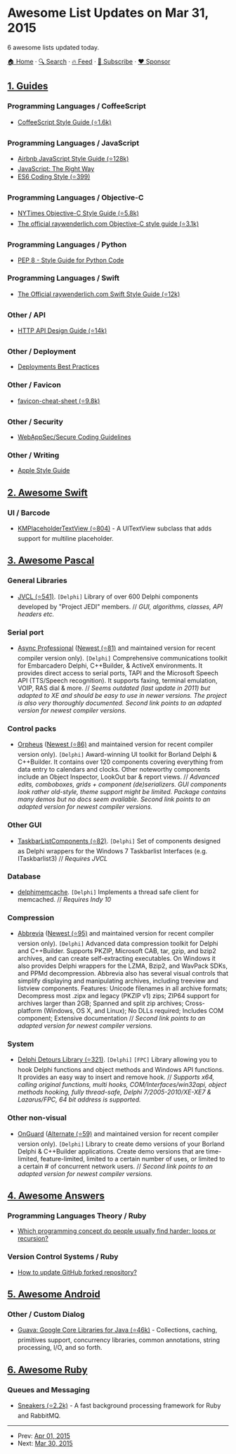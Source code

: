 # Awesome List Updates on Mar 31, 2015

6 awesome lists updated today.

[🏠 Home](/README.md) · [🔍 Search](https://www.trackawesomelist.com/search/) · [🔥 Feed](https://www.trackawesomelist.com/rss.xml) · [📮 Subscribe](https://trackawesomelist.us17.list-manage.com/subscribe?u=d2f0117aa829c83a63ec63c2f&id=36a103854c) · [❤️  Sponsor](https://github.com/sponsors/theowenyoung)



## [1. Guides](/content/NARKOZ/guides/README.md)

### Programming Languages / CoffeeScript

*   [CoffeeScript Style Guide (⭐1.6k)](https://github.com/polarmobile/coffeescript-style-guide#readme)

### Programming Languages / JavaScript

*   [Airbnb JavaScript Style Guide (⭐128k)](https://github.com/airbnb/javascript#readme)
*   [JavaScript: The Right Way](http://jstherightway.org/)
*   [ES6 Coding Style (⭐399)](https://github.com/elierotenberg/coding-styles/blob/master/es6.md#readme)

### Programming Languages / Objective-C

*   [NYTimes Objective-C Style Guide (⭐5.8k)](https://github.com/NYTimes/objective-c-style-guide#readme)
*   [The official raywenderlich.com Objective-C style guide (⭐3.1k)](https://github.com/raywenderlich/objective-c-style-guide#readme)

### Programming Languages / Python

*   [PEP 8 - Style Guide for Python Code](https://www.python.org/dev/peps/pep-0008/)

### Programming Languages / Swift

*   [The Official raywenderlich.com Swift Style Guide (⭐12k)](https://github.com/raywenderlich/swift-style-guide#readme)

### Other / API

*   [HTTP API Design Guide (⭐14k)](https://github.com/interagent/http-api-design#readme)

### Other / Deployment

*   [Deployments Best Practices](http://guides.beanstalkapp.com/deployments/best-practices.html)

### Other / Favicon

*   [favicon-cheat-sheet (⭐9.8k)](https://github.com/audreyr/favicon-cheat-sheet#readme)

### Other / Security

*   [WebAppSec/Secure Coding Guidelines](https://wiki.mozilla.org/WebAppSec/Secure_Coding_Guidelines)

### Other / Writing

*   [Apple Style Guide](https://help.apple.com/asg/mac/2013/)

## [2. Awesome Swift](/content/matteocrippa/awesome-swift/README.md)

### UI / Barcode

*   [KMPlaceholderTextView (⭐804)](https://github.com/MoZhouqi/KMPlaceholderTextView) - A UITextView subclass that adds support for multiline placeholder.

## [3. Awesome Pascal](/content/Fr0sT-Brutal/awesome-pascal/README.md)

### General Libraries

*   [JVCL (⭐541)](https://github.com/project-jedi/jvcl). `[Delphi]` Library of over 600 Delphi components developed by "Project JEDI" members.
    // *GUI, algorithms, classes, API headers etc.*

### Serial port

*   [Async Professional](http://sourceforge.net/projects/tpapro) ([Newest (⭐81)](https://github.com/TurboPack/AsyncPro) and maintained version for recent compiler version only). `[Delphi]` Comprehensive communications toolkit for Embarcadero Delphi, C++Builder, & ActiveX environments. It provides direct access to serial ports, TAPI and the Microsoft Speech API (TTS/Speech recognition). It supports faxing, terminal emulation, VOIP, RAS dial & more.
    // *Seems outdated (last update in 2011) but adapted to XE and should be easy to use in newer versions. The project is also very thoroughly documented. Second link points to an adapted version for newest compiler versions.*

### Control packs

*   [Orpheus](http://sourceforge.net/projects/tporpheus) ([Newest (⭐86)](https://github.com/TurboPack/Orpheus) and maintained version for recent compiler version only). `[Delphi]` Award-winning UI toolkit for Borland Delphi & C++Builder. It contains over 120 components covering everything from data entry to calendars and clocks. Other noteworthy components include an Object Inspector, LookOut bar & report views.
    // *Advanced edits, comboboxes, grids + component (de)serializers. GUI components look rather old-style, theme support might be limited. Package contains many demos but no docs seem available. Second link points to an adapted version for newest compiler versions.*

### Other GUI

*   [TaskbarListComponents (⭐82)](https://github.com/chaosben/theunknownones/tree/master/Components/TaskBarList). `[Delphi]` Set of components designed as Delphi wrappers for the Windows 7 Taskbarlist Interfaces (e.g. ITaskbarlist3)
    // *Requires JVCL*

### Database

*   [delphimemcache](https://code.google.com/p/delphimemcache). `[Delphi]` Implements a thread safe client for memcached.
    // *Requires Indy 10*

### Compression

*   [Abbrevia](http://sourceforge.net/p/tpabbrevia) ([Newest (⭐95)](https://github.com/TurboPack/Abbrevia) and maintained version for recent compiler version only). `[Delphi]` Advanced data compression toolkit for Delphi and C++Builder. Supports PKZIP, Microsoft CAB, tar, gzip, and bzip2 archives, and can create self-extracting executables. On Windows it also provides Delphi wrappers for the LZMA, Bzip2, and WavPack SDKs, and PPMd decompression. Abbrevia also has several visual controls that simplify displaying and manipulating archives, including treeview and listview components. Features: Unicode filenames in all archive formats; Decompress most .zipx and legacy (PKZIP v1) zips; ZIP64 support for archives larger than 2GB; Spanned and split zip archives; Cross-platform (Windows, OS X, and Linux); No DLLs required; Includes COM component; Extensive documentation
    // *Second link points to an adapted version for newest compiler versions.*

### System

*   [Delphi Detours Library (⭐321)](https://github.com/mahdisafsafi/delphi-detours-library). `[Delphi]` `[FPC]` Library allowing you to hook Delphi functions and object methods and Windows API functions. It provides an easy way to insert and remove hook.
    // *Supports x64, calling original functions, multi hooks, COM/Interfaces/win32api, object methods hooking, fully thread-safe, Delphi 7/2005-2010/XE-XE7 & Lazarus/FPC, 64 bit address is supported.*

### Other non-visual

*   [OnGuard](http://sourceforge.net/projects/tponguard) ([Alternate (⭐59)](https://github.com/TurboPack/OnGuard-VCL) and maintained version for recent compiler version only). `[Delphi]` Library to create demo versions of your Borland Delphi & C++Builder applications. Create demo versions that are time-limited, feature-limited, limited to a certain number of uses, or limited to a certain # of concurrent network users.
    // *Second link points to an adapted version for newest compiler versions.*

## [4. Awesome Answers](/content/cyberglot/awesome-answers/README.md)

### Programming Languages Theory / Ruby

*   [Which programming concept do people usually find harder: loops or recursion?](http://qr.ae/QjpjD)

### Version Control Systems / Ruby

*   [How to update GitHub forked repository?](http://stackoverflow.com/a/7244456)

## [5. Awesome Android](/content/JStumpp/awesome-android/README.md)

### Other / Custom Dialog

*   [Guava: Google Core Libraries for Java (⭐46k)](https://github.com/google/guava) - Collections, caching, primitives support, concurrency libraries, common annotations, string processing, I/O, and so forth.

## [6. Awesome Ruby](/content/markets/awesome-ruby/README.md)

### Queues and Messaging

*   [Sneakers (⭐2.2k)](https://github.com/jondot/sneakers) - A fast background processing framework for Ruby and RabbitMQ.

---

- Prev: [Apr 01, 2015](/content/2015/04/01/README.md)
- Next: [Mar 30, 2015](/content/2015/03/30/README.md)